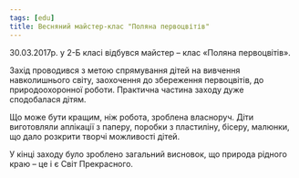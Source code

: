 ```yaml
---
tags: [edu]
title: Весняний майстер-клас "Поляна первоцвітів"
---
```


30.03.2017р. у 2-Б класі відбувся майстер – клас «Поляна первоцвітів».

Захід проводився з метою спрямування дітей на вивчення навколишнього світу, заохочення до збереження первоцвітів, до природоохоронної роботи. Практична частина заходу дуже сподобалася дітям.

Що може бути кращим, ніж робота, зроблена власноруч. Діти виготовляли аплікації з паперу, поробки з пластиліну, бісеру, малюнки, що дало розкрити творчі можливості дітей.

У кінці заходу було зроблено загальний висновок, що природа рідного краю – це і є Світ Прекрасного.

<slideshow id="72157680024712561"></slideshow>

